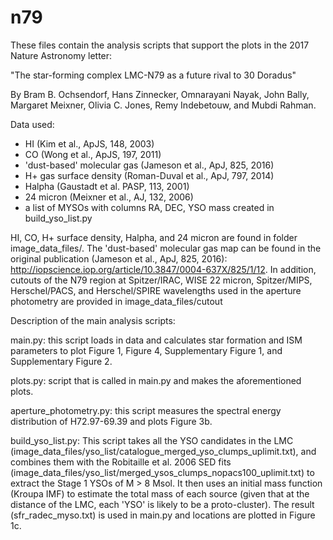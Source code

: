 # n79
These files contain the analysis scripts that support the plots in the 2017 Nature Astronomy letter:

"The star-forming complex LMC-N79 as a future rival to 30 Doradus"

By Bram B. Ochsendorf, Hans Zinnecker, Omnarayani Nayak, John Bally, Margaret Meixner, Olivia C. Jones, Remy Indebetouw, and Mubdi Rahman.

Data used:
- HI (Kim et al., ApJS, 148, 2003)
- CO (Wong et al., ApJS, 197, 2011)
- 'dust-based' molecular gas (Jameson et al., ApJ, 825, 2016)
- H+ gas surface density (Roman-Duval et al., ApJ, 797, 2014)
- Halpha (Gaustadt et al. PASP, 113, 2001)
- 24 micron (Meixner et al., AJ, 132, 2006)
- a list of MYSOs with columns RA, DEC, YSO mass created in build_yso_list.py

HI, CO, H+ surface density, Halpha, and 24 micron are found in folder image_data_files/. The 'dust-based' molecular gas map can be found in the original publication (Jameson et al., ApJ, 825, 2016): http://iopscience.iop.org/article/10.3847/0004-637X/825/1/12. In addition, cutouts of the N79 region at Spitzer/IRAC, WISE 22 micron, Spitzer/MIPS, Herschel/PACS, and Herschel/SPIRE wavelengths used in the aperture photometry are provided in image_data_files/cutout

Description of the main analysis scripts:

main.py: 
this script loads in data and calculates star formation and ISM parameters to plot Figure 1, Figure 4, Supplementary Figure 1, and Supplementary Figure 2.

plots.py:
script that is called in main.py and makes the aforementioned plots.

aperture_photometry.py: 
this script measures the spectral energy distribution of H72.97-69.39 and plots Figure 3b.

build_yso_list.py:
This script takes all the YSO candidates in the LMC (image_data_files/yso_list/catalogue_merged_yso_clumps_uplimit.txt), and combines them with the Robitaille et al. 2006 SED fits (image_data_files/yso_list/merged_ysos_clumps_nopacs100_uplimit.txt) to extract the Stage 1 YSOs of M > 8 Msol. It then uses an initial mass function (Kroupa IMF) to estimate the total mass of each source (given that at the distance of the LMC, each 'YSO' is likely to be a proto-cluster). The result (sfr_radec_myso.txt) is used in main.py and locations are plotted in Figure 1c.
